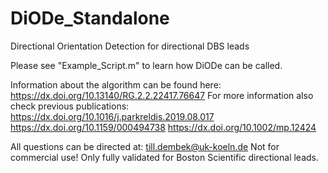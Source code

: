 # DiODe_Standalone
Directional Orientation Detection for directional DBS leads

Please see "Example_Script.m" to learn how DiODe can be called.

Information about the algorithm can be found here: https://dx.doi.org/10.13140/RG.2.2.22417.76647
For more information also check previous publications:
https://dx.doi.org/10.1016/j.parkreldis.2019.08.017
https://dx.doi.org/10.1159/000494738
https://dx.doi.org/10.1002/mp.12424

All questions can be directed at: till.dembek@uk-koeln.de
Not for commercial use! Only fully validated for Boston Scientific directional leads.
